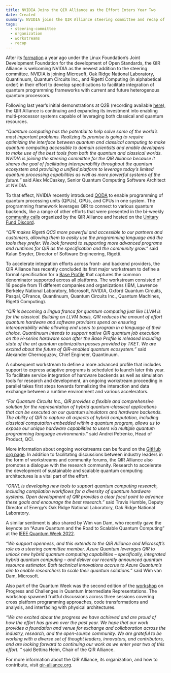 ```yaml
---
title: NVIDIA Joins the QIR Alliance as the Effort Enters Year Two
date: Created
summary: NVIDIA joins the QIR Alliance steering committee and recap of year one
tags:
  - steering-committee
  - organization
  - workstreams
  - recap
---
```


After its [formation](https://www.linuxfoundation.org/press/press-release/new-quantum-intermediate-representation-alliance-serves-as-common-interface-for-quantum-computing-development) a year ago under the Linux Foundation’s Joint Development Foundation for the development of Open Standards, the QIR Alliance is welcoming NVIDIA as the newest addition to the steering committee. NVIDIA is joining Microsoft, Oak Ridge National Laboratory, Quantinuum, Quantum Circuits Inc., and Rigetti Computing (in alphabetical order) in their effort to develop specifications to facilitate integration of quantum programming frameworks with current and future heterogenous quantum processors.

Following last year’s initial demonstrations at Q2B (recording available [here](https://www.qir-alliance.org/resources/)), the QIR Alliance is continuing and expanding its investment into enabling multi-processor systems capable of leveraging both classical and quantum resources.

*“Quantum computing has the potential to help solve some of the world’s most important problems. Realizing its promise is going to require optimizing the interface between quantum and classical computing to make quantum computing accessible to domain scientists and enable developers to make use of the best tools from both the quantum and classical worlds. NVIDIA is joining the steering committee for the QIR Alliance because it shares the goal of facilitating interoperability throughout the quantum ecosystem and providing a unified platform to leverage today’s limited quantum processing capabilities as well as more powerful systems of the future.”* said Alex McCaskey, Senior Quantum Computing Software Architect at NVIDIA.

To that effect, NVIDIA recently introduced [QODA](https://developer.nvidia.com/blog/introducing-qoda-the-platform-for-hybrid-quantum-classical-computing/) to enable programming of quantum processing units (QPUs), GPUs, and CPUs in one system. The programming framework leverages QIR to connect to various quantum backends, like a range of other efforts that were presented in the bi-weekly [community calls](https://www.qir-alliance.org/resources/) organized by the QIR Alliance and hosted on the [Unitary Fund Discord](https://discord.com/invite/JqVGmpkP96).

*“QIR makes Rigetti QCS more powerful and accessible to our partners and customers, allowing them to easily use the programming language and the tools they prefer. We look forward to supporting more advanced programs and runtimes for QIR as the specification and the community grow.”* said Kalan Snyder, Director of Software Engineering, Rigetti.

To accelerate integration efforts across front- and backend providers, the QIR Alliance has recently concluded its first major workstream to define a formal specification for a [Base Profile](https://github.com/qir-alliance/qir-spec/blob/main/specification/under_development/profiles/Base_Profile.md) that captures the common denominator supported across all platforms. The workstream consisted of 16 people from 11 different companies and organizations (IBM, Lawrence Berkeley National Laboratory, Microsoft, NVIDIA, Oxford Quantum Circuits, Pasqal, QFrance, Quantinuum, Quantum Circuits Inc., Quantum Machines, Rigetti Computing).

*“QIR is becoming a lingua franca for quantum computing just like LLVM is for the classical. Building on LLVM basis, QIR reduces the amount of effort quantum hardware and software providers spend on ensuring interoperability while allowing end users to program in a language of their choice. Quantinuum intends to support native QIR quantum job execution on the H-series hardware soon after the Base Profile is released including state of the art quantum optimization passes provided by TKET. We are excited about the future of QIR-enabled quantum ecosystem.”* said Alexander Chernoguzov, Chief Engineer, Quantinuum.

A subsequent workstream to define a more advanced profile that includes support to express adaptive programs is scheduled to launch later this year. To facilitate service integration of hardware backends as well as simulation tools for research and development, an ongoing workstream proceeding in parallel takes first steps towards formalizing the interaction and data exchange between a runtime environment and various accelerators.

*“For Quantum Circuits Inc., QIR provides a flexible and comprehensive solution for the representation of hybrid quantum-classical applications that can be executed on our quantum simulators and hardware backends. The ability of QIR to capture all aspects of hybrid computation, including classical computation embedded within a quantum program, allows us to expose our unique hardware capabilities to users via multiple quantum programming language environments.”* said Andrei Petrenko, Head of Product, QCI.

More information about ongoing workstreams can be found on the [GitHub org page](https://github.com/qir-alliance). In addition to facilitating discussions between industry leaders in the form of workstreams and community forums, the QIR Alliance also promotes a dialogue with the research community. Research to accelerate the development of sustainable and scalable quantum computing architectures is a vital part of the effort.

*“ORNL is developing new tools to support quantum computing research, including compilation workflows for a diversity of quantum hardware systems. Open development of QIR provides a clear focal point to advance these goals and encourage the best research.”* said Travis Humble, Deputy Director of Energy’s Oak Ridge National Laboratory, Oak Ridge National Laboratory.

A similar sentiment is also shared by Wim van Dam, who recently gave the keynote on “Azure Quantum and the Road to Scalable Quantum Computing” at the [IEEE Quantum Week 2022](https://qce.quantum.ieee.org/2022).

*“We support openness, and this extends to the QIR Alliance and Microsoft’s role as a steering committee member. Azure Quantum leverages QIR to unlock new hybrid quantum computing capabilities – specifically, integrated hybrid quantum computing – and deliver our recently announced quantum resource estimator. Both technical innovations accrue to Azure Quantum’s aim to enable researchers to scale their quantum solutions.”* said Wim van Dam, Microsoft.

Also part of the Quantum Week was the second edition of the [workshop](https://www.qir-alliance.org/posts/QCE22_workshop/) on Progress and Challenges in Quantum Intermediate Representations. The workshop spawned fruitful discussions across three sessions covering cross platform programming approaches, code transformations and analysis, and interfacing with physical architectures.

*“We are excited about the progress we have achieved and are proud of how the effort has grown over the past year. We hope that our work provides a foundation and venue for exchange and collaboration across the industry, research, and the open-source community. We are grateful to be working with a diverse set of thought leaders, innovators, and contributors, and are looking forward to continuing our work as we enter year two of this effort. “* said Bettina Heim, Chair of the QIR Alliance.

For more information about the QIR Alliance, its organization, and how to contribute, visit [qir-alliance.org](https://www.qir-alliance.org/).
